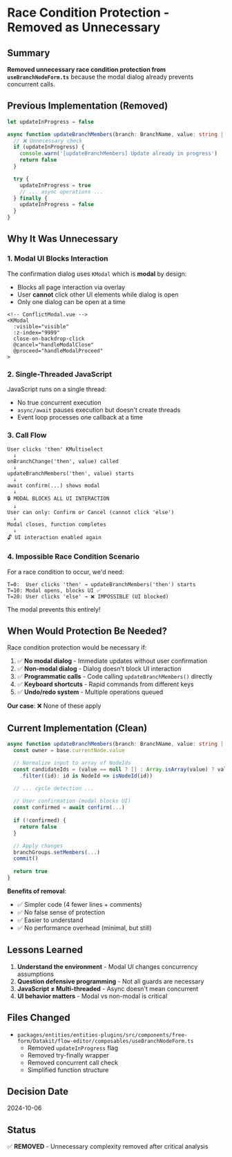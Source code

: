 # Race Condition Protection - Removed as Unnecessary

## Summary

**Removed unnecessary race condition protection from `useBranchNodeForm.ts`** because the modal dialog already prevents concurrent calls.

## Previous Implementation (Removed)

```typescript
let updateInProgress = false

async function updateBranchMembers(branch: BranchName, value: string | string[] | null) {
  // ❌ Unnecessary check
  if (updateInProgress) {
    console.warn('[updateBranchMembers] Update already in progress')
    return false
  }

  try {
    updateInProgress = true
    // ... async operations ...
  } finally {
    updateInProgress = false
  }
}
```

## Why It Was Unnecessary

### 1. **Modal UI Blocks Interaction**

The confirmation dialog uses `KModal` which is **modal** by design:
- Blocks all page interaction via overlay
- User **cannot** click other UI elements while dialog is open
- Only one dialog can be open at a time

```vue
<!-- ConflictModal.vue -->
<KModal
  :visible="visible"
  :z-index="9999"
  close-on-backdrop-click
  @cancel="handleModalClose"
  @proceed="handleModalProceed"
>
```

### 2. **Single-Threaded JavaScript**

JavaScript runs on a single thread:
- No true concurrent execution
- `async/await` pauses execution but doesn't create threads
- Event loop processes one callback at a time

### 3. **Call Flow**

```
User clicks 'then' KMultiselect
  ↓
onBranchChange('then', value) called
  ↓
updateBranchMembers('then', value) starts
  ↓
await confirm(...) shows modal
  ↓
🔒 MODAL BLOCKS ALL UI INTERACTION
  ↓
User can only: Confirm or Cancel (cannot click 'else')
  ↓
Modal closes, function completes
  ↓
🔓 UI interaction enabled again
```

### 4. **Impossible Race Condition Scenario**

For a race condition to occur, we'd need:

```
T=0:  User clicks 'then' → updateBranchMembers('then') starts
T=10: Modal opens, blocks UI ✅
T=20: User clicks 'else' → ❌ IMPOSSIBLE (UI blocked)
```

The modal prevents this entirely!

## When Would Protection Be Needed?

Race condition protection would be necessary if:

1. ✅ **No modal dialog** - Immediate updates without user confirmation
2. ✅ **Non-modal dialog** - Dialog doesn't block UI interaction
3. ✅ **Programmatic calls** - Code calling `updateBranchMembers()` directly
4. ✅ **Keyboard shortcuts** - Rapid commands from different keys
5. ✅ **Undo/redo system** - Multiple operations queued

**Our case**: ❌ None of these apply

## Current Implementation (Clean)

```typescript
async function updateBranchMembers(branch: BranchName, value: string | string[] | null): Promise<boolean> {
  const owner = base.currentNode.value

  // Normalize input to array of NodeIds
  const candidateIds = (value == null ? [] : Array.isArray(value) ? value : [value])
    .filter((id): id is NodeId => isNodeId(id))

  // ... cycle detection ...
  
  // User confirmation (modal blocks UI)
  const confirmed = await confirm(...)
  
  if (!confirmed) {
    return false
  }

  // Apply changes
  branchGroups.setMembers(...)
  commit()
  
  return true
}
```

**Benefits of removal**:
- ✅ Simpler code (4 fewer lines + comments)
- ✅ No false sense of protection
- ✅ Easier to understand
- ✅ No performance overhead (minimal, but still)

## Lessons Learned

1. **Understand the environment** - Modal UI changes concurrency assumptions
2. **Question defensive programming** - Not all guards are necessary
3. **JavaScript ≠ Multi-threaded** - Async doesn't mean concurrent
4. **UI behavior matters** - Modal vs non-modal is critical

## Files Changed

- `packages/entities/entities-plugins/src/components/free-form/Datakit/flow-editor/composables/useBranchNodeForm.ts`
  - Removed `updateInProgress` flag
  - Removed try-finally wrapper
  - Removed concurrent call check
  - Simplified function structure

## Decision Date

2024-10-06

## Status

✅ **REMOVED** - Unnecessary complexity removed after critical analysis
